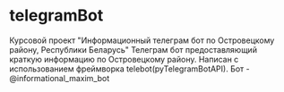 # telegramBot
Курсовой проект "Информационный телеграм бот по Островецкому району, Республики Беларусь"
Телеграм бот предоставляющий краткую информацию по Островецкому району.
Написан с использованием фреймворка telebot(pyTelegramBotAPI).
Бот - @informational_maxim_bot
